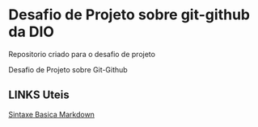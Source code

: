 # Desafio de Projeto sobre git-github da DIO
Repositorio criado para o desafio de projeto

Desafio de Projeto sobre Git-Github

## LINKS Uteis

  [Sintaxe Basica Markdown](https://www.markdownguide.org/basic-syntax/)
  
 
